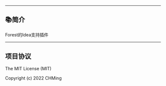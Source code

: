 <!--[**🌎English Documentation**](README-EN.md)-->

-------------------------------------------------------------------------------

## 📚简介
<!-- Plugin description -->
Forest的Idea支持插件
<!-- Plugin description end -->
-------------------------------------------------------------------------------

项目协议
--------------------------
The MIT License (MIT)

Copyright (c) 2022 CHMing
